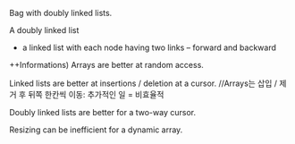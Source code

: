 Bag with doubly linked lists.

A doubly linked list
- a linked list with each node having two links – forward and backward

++Informations)
Arrays are better at random access. 

Linked lists are better at insertions / deletion at a cursor. //Arrays는 삽입 / 제거 후 뒤쪽 한칸씩 이동: 추가적인 일 = 비효율적

Doubly linked lists are better for a two-way cursor.

Resizing can be inefficient for a dynamic array.
